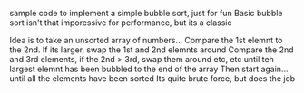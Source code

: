 sample code to implement a simple bubble sort, just for fun
Basic bubble sort isn't that imporessive for performance, but its a classic

Idea is to take an unsorted array of numbers...
Compare the 1st elemnt to the 2nd.  If its larger, swap the 1st and 2nd elemnts around
Compare the 2nd and 3rd elements, if the 2nd > 3rd, swap them around
etc, etc  until teh largest elemnt has been bubbled to the end of the array
Then start again... until all the elements have been sorted
Its quite brute force, but does the job
